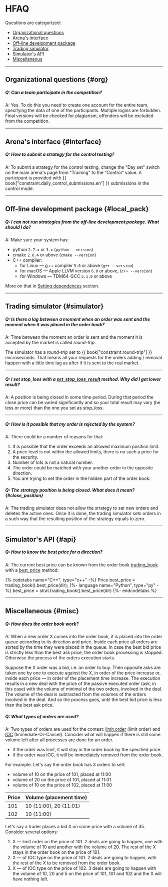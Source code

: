 # HFAQ

Questions are categorized:

- [Organizational questions](#org)
- [Arena's interface](#interface)
- [Off-line development package](#local_pack)
- [Trading simulator](#simulator)
- [Simulator's API](#api)
- [Miscellaneous](#misc)

---

## Organizational questions {#org}

##### Q: Can a team participate in the competition?

A: Yes. To do this you need to create one account for the entire team, specifying the data of one of the participants.
Multiple logins are forbidden.
Final versions will be checked for plagiarism, offenders will be excluded from the competition.

---

## Arena's interface {#interface}

##### Q: How to submit a strategy for the control testing?

A: To submit a strategy for the control testing, change the "Day set" switch on the main arena's page from "Training" to the "Control" value.
A participant is provided with {{ book["constraint.daily_control_submissions.en"] }} submissions in the control mode.

---

## Off-line development package {#local_pack}

##### Q: I can not run strategies from the off-line development package. What should I do?

A: Make sure your system has:

- python `2.7.x` or `3.x` (`python --version`)
- cmake `2.8.4` or above (`cmake --version`)
- C++ compiler:
  - for Linux — g++ compiler `5.0` or above (`g++ --version`)
  - for macOS — Apple LLVM version `6.0` or above, (`c++ --version`)
  - for Windows — TDM64-GCC `5.1.0` or above

More on that in [Setting dependences](/local_pack/requirements.md) section.

---

## Trading simulator {#simulator}

##### Q: Is there a lag between a moment when an order was sent and the moment when it was placed in the order book?

A: Time between the moment an order is sent and the moment it is accepted by the market is called *round-trip*.

The simulator has a *round-trip* set to {{ book["constraint.round-trip"] }} microseconds.
That means all your requests for the orders adding / removal happen with a little time lag as after if it is sent to the real market.

---

##### Q: I set *stop_loss* with a [set_stop_loss_result](api/ParticipantStrategy.md#set_stop_loss_result) method. Why did I get lower result?

A: A position is being closed in some time period.
During that period the close price can be varied significantly and so your total result may vary (be less or more) than the one you set as *stop_loss*.

---

##### Q: How is it possible that my order is rejected by the system?

A: There could be a number of reasons for that:

1. It is possible that the order exceeds an allowed maximum position limit.
2. A price level is not within the allowed limits, there is no such a price for the security.
3. Number of lots is not a natural number.
4. The order could be matched with your another order in the opposite direction.
5. You are trying to set the order in the hidden part of the order book.

##### Q: The strategy position is being closed. What does it mean? {#close_position}

A: The trading simulator does not allow the strategy to set new orders and deletes the active ones.
Once it is done, the trading simulator sets orders in a such way that the resulting position of the strategy equals to zero.

---

## Simulator's API {#api}

##### Q: How to know the best price for a direction?

A: The current best price can be known from the order book [trading_book](api/ParticipantStrategy.md#trading_book) with a [best_price](api/OrderBook.md#best_price) method:

{% codetabs name="C++", type="c++" -%}
Price best_price = trading_book().best_price(dir);
{%- language name="Python", type="py" -%}
best_price = strat.trading_book().best_price(dir)
{%- endcodetabs %}

---

## Miscellaneous {#misc}

##### Q: How does the order book work?

A: When a new order X comes into the order book, it is placed into the order queue according to its direction and price.
Inside each price all orders are sorted by the time they were placed in the queue.
In case the best bid price is strictly less than the best ask price, the order book processing is stopped.
Otherwise the process of the orders execution starts.

Suppose the X order was a bid, i.e. an order to buy.
Then opposite asks are taken one by one to execute against the X, in order of the price increase or, inside each price — in order of the placement time increase.
The execution results in a new deal with the price of the passive executed order (ask, in this case) with the volume of minimal of the two orders, involved in the deal.
The volume of the deal is subtracted from the volumes of the orders involved in the deal.
And so the process goes, until the best bid price is less than the best ask price.

##### Q: What types of orders are used?

A: Two types of orders are used for the contest: [limit order](terms.md#limit_order) (limit order) and [IOC](terms.md#ioc_order) (Immediate-Or-Cancel).
Consider what will happen if there is still some volume left after all processes are done for an order.

- if the order was limit, it will stay in the order book by the specified price.
- if the order was IOC, it will be immediately removed from the order book.

For example.
Let's say the order book has 3 orders to sell:

- volume of 10 on the price of 101, placed at 11:00
- volume of 20 on the price of 101, placed at 11:01
- volume of 10 on the price of 102, placed at 11:00

| Price| Volume (placement time) |
| --- | --- |
| 101 | 10 (11:00), 20 (11:01) |
| 102 | 10 (11:00) |

Let's say a trader places a bid X on some price with a volume of 35.
 Consider several options:

1. X — limit order on the price of 101.
  2 deals are going to happen, one with the volume of 10 and another with the volume of 20.
  The rest of the X stays in the order book on the price of 101.
2. X — of IOC type on the price of 101.
  2 deals are going to happen, with the rest of the X to be removed from the order book.
3. X — of IOC type on the price of 102.
  3 deals are going to happen with the volume of 10, 20 and 5 on the price of 101, 101 and 102 and the X will have nothing left.
